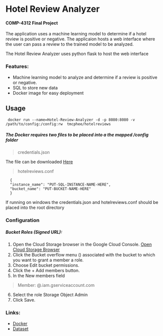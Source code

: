 # Hotel Review Analyzer
#### COMP-4312 Final Project
The application uses a machine learning model to determine if a hotel review is positive or negative. The applicaion hosts a web interface where the user can pass a review to the trained model to be analyzed. 

The Hotel Review Analyzer uses python flask to host the web interface

### Features:
* Machine learning model to analyze and determine if a review is positive or negative.
* SQL to store new data
* Docker image for easy deployment

## Usage
`` docker run --name=Hotel-Review-Analyzer -d -p 8080:8080 -v /path/to/config:/config:rw  tmcphee/hotelreviews``

##### The Docker requires two files to be placed into a the mapped /config folder
> credentials.json 

The file can be downloaded [Here](https://console.cloud.google.com/apis/credentials/serviceaccountkey?_ga=2.200870509.238563060.1604591851-1077707084.1600187677)


> hotelreviews.conf
```
  {
  "instance_name": "PUT-SQL-INSTANCE-NAME-HERE",
  "bucket_name": "PUT-BUCKET-NAME-HERE"
  }
```

If running on windows the credentials.json and hotelreviews.conf should be placed into the root directory

### Configuration
##### Bucket Roles (Signed URL):
1. Open the Cloud Storage browser in the Google Cloud Console.
[Open Cloud Storage Browser](https://console.cloud.google.com/storage/browser?_ga=2.266979021.238563060.1604591851-1077707084.1600187677)
2. Click the Bucket overflow menu () associated with the bucket to which you want to grant a member a role.
3. Choose Edit bucket permissions.
4. Click the + Add members button.
5. In the New members field
> Member: <BUCKET-NAME>@<PROJECT-NAME>.iam.gserviceaccount.com
6. Select the role Storage Object Admin
7. Click Save.

### Links:
* [Docker](https://hub.docker.com/r/tmcphee/hotelreviews)
* [Dataset](https://www.kaggle.com/harmanpreet93/hotelreviews)
